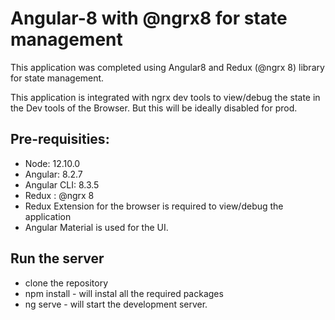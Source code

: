 # Angular-8 with @ngrx8 for state management

This application was completed using Angular8 and Redux (@ngrx 8) library for state management. 

This application is integrated with ngrx dev tools to view/debug the state in the Dev tools of the Browser. But this will be ideally disabled for prod.

## Pre-requisities:

* Node: 12.10.0
* Angular: 8.2.7
* Angular CLI: 8.3.5
* Redux : @ngrx 8   
* Redux Extension for the browser is required to view/debug the application 
* Angular Material is used for the UI.

## Run the server
* clone the repository
* npm install - will instal all the required packages
* ng serve - will start the development server.